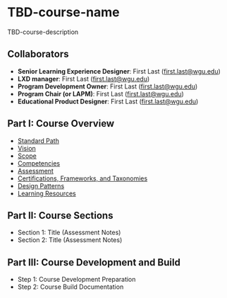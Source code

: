 # TBD-course-name
TBD-course-description

## Collaborators
- **Senior Learning Experience Designer**: First Last (first.last@wgu.edu)
- **LXD manager**: First Last (first.last@wgu.edu)
- **Program Development Owner**: First Last (first.last@wgu.edu)
- **Program Chair (or LAPM)**: First Last (first.last@wgu.edu)
- **Educational Product Designer**: First Last (first.last@wgu.edu)

## Part I: Course Overview
- [Standard Path](./design-docs/Standard-Path.md)
- [Vision](./design-docs/Vision.md)
- [Scope](./design-docs/Scope.md)
- [Competencies](./design-docs/Competencies.md)
- [Assessment](./design-docs/Assessment.md)
- [Certifications, Frameworks, and Taxonomies](./design-docs/Certifications-Frameworks-Taxonomies.md)
- [Design Patterns](./design-docs/Design-Patterns.md)
- [Learning Resources](./design-docs/Learning-Resources.md)

## Part II: Course Sections
- Section 1: Title (Assessment Notes)
- Section 2: Title (Assessment Notes)

## Part III: Course Development and Build
- Step 1: Course Development Preparation
- Step 2: Course Build Documentation

<!--stackedit_data:
eyJoaXN0b3J5IjpbLTE5MTQ3NzE5OTddfQ==
-->

